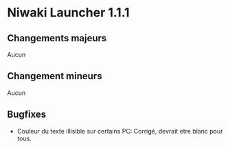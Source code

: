 # Niwaki Launcher 1.1.1

## Changements majeurs

Aucun

## Changement mineurs 

Aucun

## Bugfixes

- Couleur du texte illisible sur certains PC: Corrigé, devrait etre blanc pour tous.